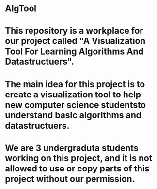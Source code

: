 # AlgTool
# This repository is a workplace for our project called "A Visualization Tool For Learning Algorithms And Datastructuers".
# The main idea for this project is to create a visualization tool to help new computer science studentsto understand basic algorithms and datastructuers.
# We are 3 undergraduta students working on this project, and it is not allowed to use or copy parts of this project without our permission.
